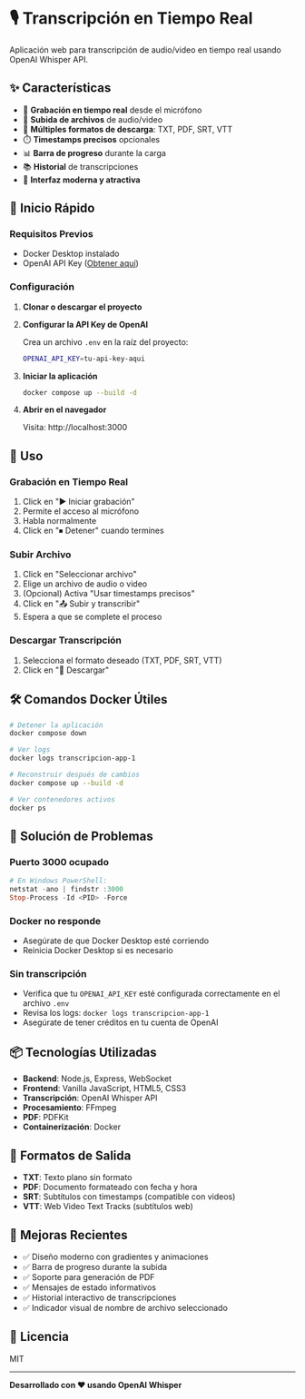 # 🎙️ Transcripción en Tiempo Real

Aplicación web para transcripción de audio/video en tiempo real usando OpenAI Whisper API.

## ✨ Características

- 🎤 **Grabación en tiempo real** desde el micrófono
- 📁 **Subida de archivos** de audio/video
- 📄 **Múltiples formatos de descarga**: TXT, PDF, SRT, VTT
- ⏱️ **Timestamps precisos** opcionales
- 📊 **Barra de progreso** durante la carga
- 📚 **Historial** de transcripciones
- 🎨 **Interfaz moderna y atractiva**

## 🚀 Inicio Rápido

### Requisitos Previos

- Docker Desktop instalado
- OpenAI API Key ([Obtener aquí](https://platform.openai.com/api-keys))

### Configuración

1. **Clonar o descargar el proyecto**

2. **Configurar la API Key de OpenAI**
   
   Crea un archivo `.env` en la raíz del proyecto:
   ```bash
   OPENAI_API_KEY=tu-api-key-aqui
   ```

3. **Iniciar la aplicación**
   
   ```bash
   docker compose up --build -d
   ```

4. **Abrir en el navegador**
   
   Visita: http://localhost:3000

## 📖 Uso

### Grabación en Tiempo Real
1. Click en "▶ Iniciar grabación"
2. Permite el acceso al micrófono
3. Habla normalmente
4. Click en "⏹ Detener" cuando termines

### Subir Archivo
1. Click en "Seleccionar archivo"
2. Elige un archivo de audio o video
3. (Opcional) Activa "Usar timestamps precisos"
4. Click en "📤 Subir y transcribir"
5. Espera a que se complete el proceso

### Descargar Transcripción
1. Selecciona el formato deseado (TXT, PDF, SRT, VTT)
2. Click en "💾 Descargar"

## 🛠️ Comandos Docker Útiles

```bash
# Detener la aplicación
docker compose down

# Ver logs
docker logs transcripcion-app-1

# Reconstruir después de cambios
docker compose up --build -d

# Ver contenedores activos
docker ps
```

## 🔧 Solución de Problemas

### Puerto 3000 ocupado
```powershell
# En Windows PowerShell:
netstat -ano | findstr :3000
Stop-Process -Id <PID> -Force
```

### Docker no responde
- Asegúrate de que Docker Desktop esté corriendo
- Reinicia Docker Desktop si es necesario

### Sin transcripción
- Verifica que tu `OPENAI_API_KEY` esté configurada correctamente en el archivo `.env`
- Revisa los logs: `docker logs transcripcion-app-1`
- Asegúrate de tener créditos en tu cuenta de OpenAI

## 📦 Tecnologías Utilizadas

- **Backend**: Node.js, Express, WebSocket
- **Frontend**: Vanilla JavaScript, HTML5, CSS3
- **Transcripción**: OpenAI Whisper API
- **Procesamiento**: FFmpeg
- **PDF**: PDFKit
- **Containerización**: Docker

## 📝 Formatos de Salida

- **TXT**: Texto plano sin formato
- **PDF**: Documento formateado con fecha y hora
- **SRT**: Subtítulos con timestamps (compatible con videos)
- **VTT**: Web Video Text Tracks (subtítulos web)

## 🌟 Mejoras Recientes

- ✅ Diseño moderno con gradientes y animaciones
- ✅ Barra de progreso durante la subida
- ✅ Soporte para generación de PDF
- ✅ Mensajes de estado informativos
- ✅ Historial interactivo de transcripciones
- ✅ Indicador visual de nombre de archivo seleccionado

## 📄 Licencia

MIT

---

**Desarrollado con ❤️ usando OpenAI Whisper**
